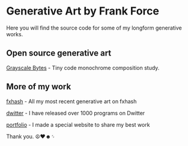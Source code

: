 # Generative Art by Frank Force

Here you will find the source code for some of my longform generative works.

## Open source generative art

[Grayscale Bytes](https://killedbyapixel.github.io/generative/grayscaleBytes.html) - Tiny code monochrome composition study.

## More of my work

[fxhash](https://www.fxhash.xyz/u/KilledByAPixel) - All my most recent generative art on fxhash

[dwitter](https://www.dwitter.net/u/KilledByAPixel) - I have released over 1000 programs on Dwitter

[portfolio](https://generative.3d2k.com) - I made a special website to share my best work

Thank you. ☮♥☻␌
